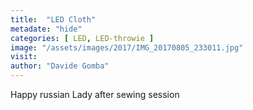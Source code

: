 ```yaml
---
title:  "LED Cloth"
metadate: "hide"
categories: [ LED, LED-throwie ]
image: "/assets/images/2017/IMG_20170805_233011.jpg"
visit: 
author: "Davide Gomba"
---
```


Happy russian Lady after sewing session